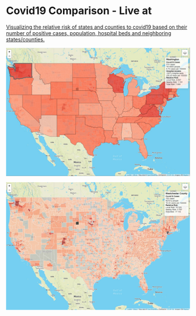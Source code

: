 # Covid19 Comparison - Live at <a href="covidcompare.com/map">

Visualizing the relative risk of states and counties to covid19 based on their number of positive cases, population, hospital beds and neighboring states/counties.

![Comparison of US States](images/states.jpg)

![Comparison of US Counties](images/counties.jpg)

